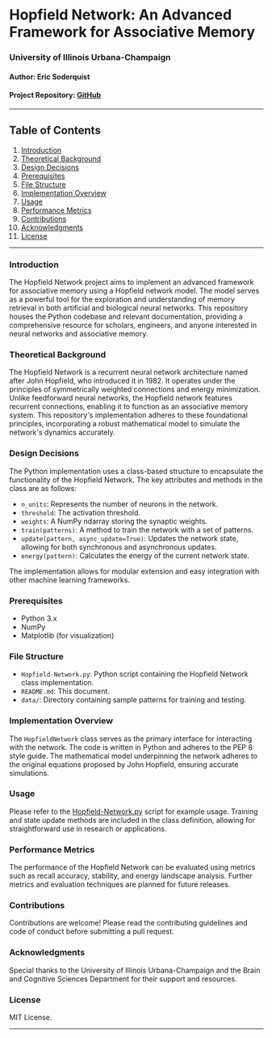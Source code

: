 # Hopfield Network: An Advanced Framework for Associative Memory
### University of Illinois Urbana-Champaign
#### Author: Eric Soderquist
#### Project Repository: [GitHub](https://github.com/ericsoderquist/Neural-Network-Modeling-Lab-PSYC489-UIUC/tree/main/Assignments/Hopfield-Network)

---

## Table of Contents

1. [Introduction](#introduction)
2. [Theoretical Background](#theoretical-background)
3. [Design Decisions](#design-decisions)
4. [Prerequisites](#prerequisites)
5. [File Structure](#file-structure)
6. [Implementation Overview](#implementation-overview)
7. [Usage](#usage)
8. [Performance Metrics](#performance-metrics)
9. [Contributions](#contributions)
10. [Acknowledgments](#acknowledgments)
11. [License](#license)

---

### Introduction

The Hopfield Network project aims to implement an advanced framework for associative memory using a Hopfield network model. The model serves as a powerful tool for the exploration and understanding of memory retrieval in both artificial and biological neural networks. This repository houses the Python codebase and relevant documentation, providing a comprehensive resource for scholars, engineers, and anyone interested in neural networks and associative memory.

### Theoretical Background

The Hopfield Network is a recurrent neural network architecture named after John Hopfield, who introduced it in 1982. It operates under the principles of symmetrically weighted connections and energy minimization. Unlike feedforward neural networks, the Hopfield network features recurrent connections, enabling it to function as an associative memory system. This repository's implementation adheres to these foundational principles, incorporating a robust mathematical model to simulate the network's dynamics accurately.

### Design Decisions

The Python implementation uses a class-based structure to encapsulate the functionality of the Hopfield Network. The key attributes and methods in the class are as follows:

- `n_units`: Represents the number of neurons in the network.
- `threshold`: The activation threshold.
- `weights`: A NumPy ndarray storing the synaptic weights.
- `train(patterns)`: A method to train the network with a set of patterns.
- `update(pattern, async_update=True)`: Updates the network state, allowing for both synchronous and asynchronous updates.
- `energy(pattern)`: Calculates the energy of the current network state.

The implementation allows for modular extension and easy integration with other machine learning frameworks.

### Prerequisites

- Python 3.x
- NumPy
- Matplotlib (for visualization)

### File Structure

- `Hopfield-Network.py`: Python script containing the Hopfield Network class implementation.
- `README.md`: This document.
- `data/`: Directory containing sample patterns for training and testing.

### Implementation Overview

The `HopfieldNetwork` class serves as the primary interface for interacting with the network. The code is written in Python and adheres to the PEP 8 style guide. The mathematical model underpinning the network adheres to the original equations proposed by John Hopfield, ensuring accurate simulations.

### Usage

Please refer to the [Hopfield-Network.py](./Assignments/Hopfield-Network/Hopfield-Network.py) script for example usage. Training and state update methods are included in the class definition, allowing for straightforward use in research or applications.

### Performance Metrics

The performance of the Hopfield Network can be evaluated using metrics such as recall accuracy, stability, and energy landscape analysis. Further metrics and evaluation techniques are planned for future releases.

### Contributions

Contributions are welcome! Please read the contributing guidelines and code of conduct before submitting a pull request.

### Acknowledgments

Special thanks to the University of Illinois Urbana-Champaign and the Brain and Cognitive Sciences Department for their support and resources.

### License

MIT License.

---


